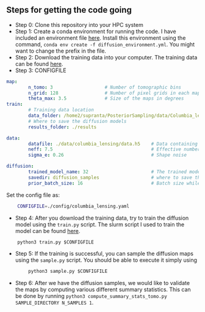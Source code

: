 ## Steps for getting the code going

- Step 0: Clone this repository into your HPC system
- Step 1: Create a conda environment for running the code. I have included an environment file [here](https://github.com/Supranta/DPS_mass_mapping/blob/main/denoising_diffusion_pytorch/diffusion_environment.yml). Install this environment using the command, `conda env create -f diffusion_environment.yml`. You might want to change the prefix in the file.
- Step 2: Download the training data into your computer. The training data can be found [here](https://drive.google.com/file/d/10NFlppmLl3U8V6S-B-kGlMVx6KeBwROU/view?usp=sharing). 
- Step 3: CONFIGFILE
```yaml
map:
        n_tomo: 3                   # Number of tomographic bins
        n_grid: 128                 # Number of pixel grids in each map
        theta_max: 3.5              # Size of the maps in degrees
train:
        # Training data location
        data_folder: /home2/supranta/PosteriorSampling/data/Columbia_lensing/MassiveNuS/kappa_128_3bins/
        # Where to save the diffusion models
        results_folder: ./results

data:
        datafile: ./data/columbia_lensing/data.h5    # Data containing noisy shear data 
        neff: 7.5                                    # Effective number density in arcmin^{-2}
        sigma_e: 0.26                                # Shape noise

diffusion:
        trained_model_name: 32                       # The trained model to use for diffusion sampling
        savedir: diffusion_samples                   # where to save the diffusion outputs
        prior_batch_size: 16                         # Batch size while sampling the prior with the diffusion model
```
Set the config file as: 
```bash
	CONFIGFILE=./config/columbia_lensing.yaml
```
- Step 4: After you download the training data, try to train the diffusion model using the `train.py` script. The slurm script I used to train the model can be found [here](https://github.com/Supranta/DPS_mass_mapping/blob/main/denoising_diffusion_pytorch/train_diffusion.sh).
```python
	python3 train.py $CONFIGFILE
``` 
- Step 5: If the training is successful, you can sample the diffusion maps using the `sample.py` script. You should be able to execute it simply using
```python
        python3 sample.py $CONFIGFILE
```
- Step 6: After we have the diffusion samples, we would like to validate the maps by computing various different summary statistics. This can be done by running `python3 compute_summary_stats_tomo.py SAMPLE_DIRECTORY N_SAMPLES 1`. 
